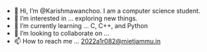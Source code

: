 - 👋 Hi, I’m @Karishmawanchoo. I am a computer science student.
- 👀 I’m interested in ... exploring new things.
- 🌱 I’m currently learning ... C, C++, and Python
- 💞️ I’m looking to collaborate on ...
- 📫 How to reach me ... 2022a1r082@mietjammu.in

<!---
Karishmawanchoo/Karishmawanchoo is a ✨ special ✨ repository because its `README.md` (this file) appears on your GitHub profile.
You can click the Preview link to take a look at your changes.
--->
